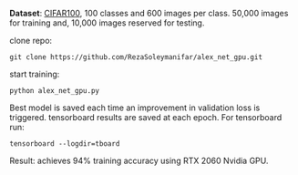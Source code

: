 **Dataset**: [CIFAR100](https://www.tensorflow.org/datasets/catalog/cifar100), 100 classes and 600 images per class. 50,000 images for
 training and, 10,000 images reserved for testing.

clone repo:

`git clone https://github.com/RezaSoleymanifar/alex_net_gpu.git`

start training:

`python alex_net_gpu.py`

Best model is saved each time an improvement in validation loss is triggered. tensorboard results are saved at each epoch.
For tensorboard run:

`tensorboard --logdir=tboard`

Result: achieves 94% training accuracy using RTX 2060 Nvidia GPU.

